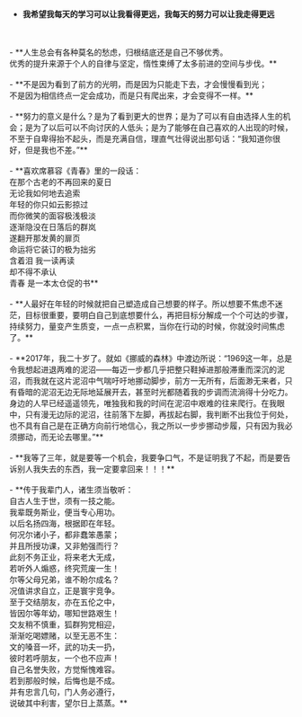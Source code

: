 - **我希望我每天的学习可以让我看得更远，我每天的努力可以让我走得更远**
<br/>
<br/>
- **人生总会有各种莫名的愁虑，归根结底还是自己不够优秀。<br/>优秀的提升来源于个人的自律与坚定，惰性束缚了太多前进的空间与步伐。**
<br/>
<br/>
- **不是因为看到了前方的光明，而是因为只能走下去，才会慢慢看到光；<br />不是因为相信终点一定会成功，而是只有爬出来，才会变得不一样。**
<br/>
<br/>
- **努力的意义是什么？是为了看到更大的世界；是为了可以有自由选择人生的机会；是为了以后可以不向讨厌的人低头；是为了能够在自己喜欢的人出现的时候，不至于自卑得抬不起头，而是充满自信，理直气壮得说出那句话：“我知道你很好，但是我也不差。”**
<br/>
<br/>
- **喜欢席慕容《青春》里的一段话：<br />在那个古老的不再回来的夏日<br />无论我如何地去追索<br />年轻的你只如云影掠过<br />而你微笑的面容极浅极淡<br />逐渐隐没在日落后的群岚<br />遂翻开那发黄的扉页<br />命运将它装订的极为拙劣<br />含着泪 我一读再读<br />却不得不承认<br />青春 是一本太仓促的书**
<br/>
<br/>
- **人最好在年轻的时候就把自己塑造成自己想要的样子。所以想要不焦虑不迷茫，目标很重要，要明白自己到底想要什么，再把目标分解成一个个可达的步骤，持续努力，量变产生质变，一点一点积累，当你在行动的时候，你就没时间焦虑了。**
<br/>
<br/>
- **2017年，我二十岁了。就如《挪威的森林》中渡边所说：“1969这一年，总是令我想起进退两难的泥沼——每迈一步都几乎把整只鞋掉进那般滞重而深沉的泥沼，而我就在这片泥沼中气喘吁吁地挪动脚步，前方一无所有，后面渺无来者，只有昏暗的泥沼无边无际地延展开去，甚至时光都随着我的步调而流淌得十分吃力。身边的人早已经遥遥领先，唯独我和我的时间在泥沼中艰难的往来爬行。在我眼中，只有漫无边际的泥沼，往前落下左脚，再拔起右脚，我判断不出我位于何处，也不具有自己是在正确方向前行地信心，我之所以一步步挪动步履，只有因为我必须挪动，而无论去哪里。”**
<br/>
<br/>
- **我等了三年，就是要等一个机会，我要争口气，不是证明我了不起，而是要告诉别人我失去的东西，我一定要拿回来！！！**
<br/>
<br/>
- **传于我辈门人，诸生须当敬听：<br/>
自古人生于世，须有一技之能。<br/>
我辈既务斯业，便当专心用功。<br/>
以后名扬四海，根据即在年轻。<br/>
何况尔诸小子，都非蠢笨愚蒙；<br/>
并且所授功课，又非勉强而行？<br/>
此刻不务正业，将来老大无成，<br/>
若听外人煽惑，终究荒废一生！<br/>
尔等父母兄弟，谁不盼尔成名？<br/>
况值讲求自立，正是寰宇竞争。<br/>
至于交结朋友，亦在五伦之中，<br/>
皆因尔等年幼，哪知世路艰生！<br/>
交友稍不慎重，狐群狗党相迎，<br/>
渐渐吃喝嫖赌，以至无恶不生：<br/>
文的嗓音一坏，武的功夫一扔，<br/>
彼时若呼朋友，一个也不应声！<br/>
自己名誉失败，方觉惭愧难容。<br/>
若到那般时候，后悔也是不成。<br/>
并有忠言几句，门人务必遵行，<br/>
说破其中利害，望尔日上蒸蒸。**
<br/>
<br/>